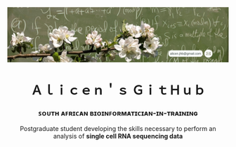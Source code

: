 <div style="text-align: center;">
  <img src="https://github.com/AlicenJoyHenning/honours_2023/blob/main/images/00_other/profile.jpg?raw=true" alt="MasterHead">
  <h1 align="center">Ａｌｉｃｅｎ＇ｓ   ＧｉｔＨｕｂ</newline></h1>
  <h3 align="center">ꜱᴏᴜᴛʜ ᴀꜰʀɪᴄᴀɴ ʙɪᴏɪɴꜰᴏʀᴍᴀᴛɪᴄɪᴀɴ-ɪɴ-ᴛʀᴀɪɴɪɴɢ</h3>

<p align="center">
Postgraduate student developing the skills necessary to perform an analysis of <strong>single cell RNA sequencing data</strong>
</p>
</div>

